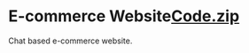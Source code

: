 # E-commerce Website[Code.zip](https://github.com/BerylCoutinho/Project/files/6874321/Code.zip)

Chat based e-commerce website.
